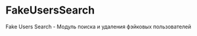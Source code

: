 FakeUsersSearch
===============

Fake Users Search - Модуль поиска и удаления фэйковых пользователей
